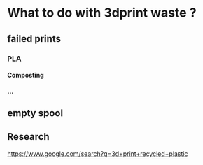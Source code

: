 
# What to do with 3dprint waste ?

## failed prints
### PLA 
#### Composting
#### ...


## empty spool 


## Research

https://www.google.com/search?q=3d+print+recycled+plastic

